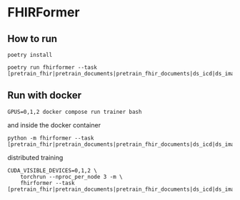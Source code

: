 # FHIRFormer

## How to run

```
poetry install
```

```
poetry run fhirformer --task [pretrain_fhir|pretrain_documents|pretrain_fhir_documents|ds_icd|ds_image|ds_main_diag]
```


## Run with docker

```
GPUS=0,1,2 docker compose run trainer bash
```

and inside the docker container
```
python -m fhirformer --task [pretrain_fhir|pretrain_documents|pretrain_fhir_documents|ds_icd|ds_image|ds_main_diag]
```

distributed training
```
CUDA_VISIBLE_DEVICES=0,1,2 \
    torchrun --nproc_per_node 3 -m \
    fhirformer --task [pretrain_fhir|pretrain_documents|pretrain_fhir_documents|ds_icd|ds_image|ds_main_diag]
```
